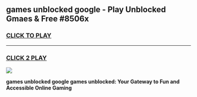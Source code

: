 
## games unblocked google - Play Unblocked Gmaes & Free #8506x
<h3>
<a href="https://news.freeplayer.one?title=games_unblocked_google&ref=03M">CLICK TO PLAY</a></h3>
<hr>

<h3>
<a href="https://news.freeplayer.one?title=games_unblocked_google&ref=03M">CLICK 2 PLAY</a>
  
</h3>

<a href="https://news.freeplayer.one?title=games_unblocked_google&ref=03M"><img src="https://clearcache.store/games.png"></a>


**games unblocked google games unblocked: Your Gateway to Fun and Accessible Online Gaming**
